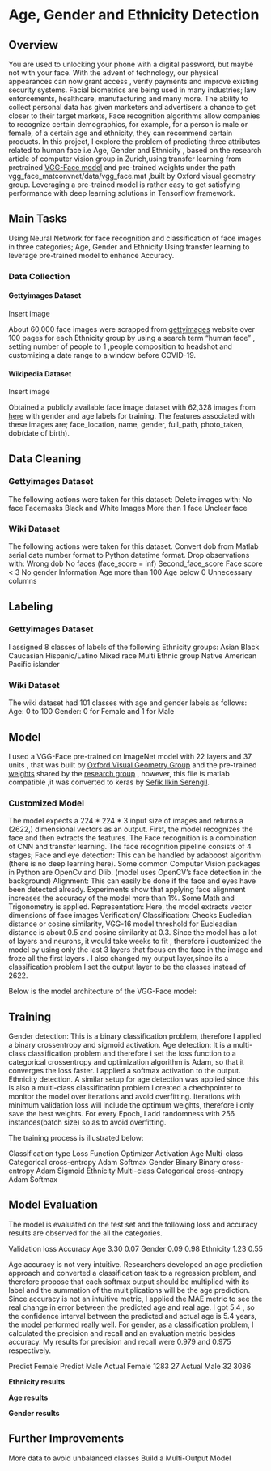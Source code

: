 # Age, Gender and Ethnicity Detection

## Overview
You are used to unlocking your phone with a digital password, but maybe not with your face. With the advent of technology, our physical appearances can now grant access , verify payments and improve existing security systems. Facial biometrics are being used in many industries; law enforcements, healthcare, manufacturing and many more.  The ability to collect personal data has given marketers and advertisers a chance to get closer to their target markets, Face recognition algorithms allow companies to recognize certain demographics, for example, for a person is male or female, of a certain age and ethnicity, they can recommend certain products.
In this project, I explore the problem of predicting three attributes related to human face i.e Age, Gender and Ethnicity , based on the research article of computer vision group in Zurich,using transfer learning from pretrained [VGG-Face model](http://www.robots.ox.ac.uk/~vgg/software/vgg_face/) and pre-trained weights under  the path vgg_face_matconvnet/data/vgg_face.mat ,built by Oxford visual geometry group. Leveraging a pre-trained model is rather easy to get satisfying performance with deep learning solutions in Tensorflow framework.

## Main Tasks
Using Neural Network for face recognition and classification of face images in three categories; Age, Gender and Ethnicity
Using transfer learning to leverage pre-trained model to enhance Accuracy.

### Data Collection
#### Gettyimages Dataset

Insert image

About 60,000 face images were scrapped from [gettyimages](https://www.gettyimages.com/editorial-images) website over 100 pages for each Ethnicity group by using a search term “human face” , setting number of people to 1 ,people composition to headshot and customizing a date range to a window before COVID-19.

#### Wikipedia Dataset

Insert image

Obtained a publicly available face image dataset with 62,328 images from [here](https://data.vision.ee.ethz.ch/cvl/rrothe/imdb-wiki/) with gender and age labels for training.	 The features associated with these images are; face_location, name, gender, full_path, photo_taken, dob(date of birth).

## Data Cleaning
### Gettyimages Dataset
The following actions were taken for this dataset:
Delete images with:
No face
Facemasks
Black and White Images
More than 1 face
Unclear face
### Wiki Dataset
The following actions were taken for this dataset.
Convert dob from Matlab serial date number format to Python datetime format.
Drop observations with:
Wrong dob
No faces (face_score = inf)
Second_face_score
Face score < 3
No gender Information
Age more than 100
Age below 0
Unnecessary columns

## Labeling
### Gettyimages Dataset
I assigned 8 classes of labels of the following Ethnicity groups:
Asian
Black
Caucasian
Hispanic/Latino
Mixed race
Multi Ethnic group
Native American
Pacific islander
### Wiki Dataset
The wiki dataset had 101 classes with age and gender labels as follows:
Age: 0 to 100
Gender: 0 for Female and 1 for Male

## Model
I used a VGG-Face pre-trained on ImageNet model with 22 layers and 37 units , that was built by [Oxford Visual Geometry Group](http://www.robots.ox.ac.uk/~vgg/publications/2015/Parkhi15/poster.pdf) and the pre-trained [weights](https://drive.google.com/file/d/1CPSeum3HpopfomUEK1gybeuIVoeJT_Eo/view) shared by the [research group](http://www.robots.ox.ac.uk/~vgg/software/vgg_face/) , however, this file is matlab compatible ,it was converted to keras by [Sefik Ilkin Serengil](https://sefiks.com/2019/07/15/how-to-convert-matlab-models-to-keras/). 



### Customized Model
The model expects a 224 * 224 * 3 input size of images and returns a (2622,) dimensional vectors as an output.  First, the model recognizes the face and then extracts the features.
The Face recognition is a combination of CNN and transfer learning. The face recognition pipeline consists of 4 stages;
Face and eye detection: This can be handled by adaboost algorithm (there is no deep learning here). Some common Computer Vision packages in Python are OpenCv and Dlib. (model uses OpenCV’s face detection in the background)
Alignment: This can easily be done if the face and eyes have been detected already. Experiments show that applying face alignment increases the accuracy of the model more than 1%. Some Math and Trigonometry is applied.
Representation: Here, the model extracts vector dimensions of face images
Verification/ Classification: Checks Eucledian distance or cosine similarity, VGG-16 model threshold for Eucleadian distance is about 0.5 and cosine similarity at 0.3. 
Since the model has a lot of layers and neurons, it would take weeks to fit , therefore i customized the model by using only the last 3 layers that focus on the face in the image and froze all the first layers . I also changed my output layer,since its a classification problem I set the output layer to be the classes instead of 2622.



Below is the model architecture of the VGG-Face model:



## Training
Gender detection:  This is a binary classification problem, therefore I applied a binary crossentropy and sigmoid activation.
Age detection: It is a multi-class classification problem and therefore i set the loss function to a categorical crossentropy and optimization algorithm is Adam, so that it converges the loss faster. I applied a softmax activation to the output.
 Ethnicity detection.  A similar setup for age detection was applied since this is also a multi-class classification problem
I created a chechpointer to monitor the model over iterations and avoid overfitting. Iterations with minimum validation loss will include the optimum weights, therefore i only save the best weights. For every Epoch, I add randomness with 256 instances(batch size) so as to avoid overfitting.

 The training process is illustrated below:



Classification type
Loss Function
Optimizer
Activation
Age
Multi-class
Categorical cross-entropy
Adam
Softmax
Gender 
Binary
Binary cross-entropy
Adam
Sigmoid
Ethnicity
Multi-class
Categorical cross-entropy
Adam
Softmax

##  Model Evaluation
The model is evaluated on the test set and the following loss and accuracy results are observed for the all the categories.



Validation loss
Accuracy
Age
3.30
0.07
Gender
0.09
0.98
Ethnicity
1.23
0.55

Age accuracy is not very intuitive.  Researchers developed an age prediction approach and converted a classification task to a regression problem,  and therefore propose that each softmax output should be multiplied with its label and the summation of the multiplications will be the age prediction.
Since accuracy is not an intuitive metric, I applied the MAE metric to see the real change in error between the predicted age and real age. I got 5.4 , so the confidence interval between the predicted and actual age is 5.4 years, the model performed really well.
For gender, as a classification problem, I calculated the precision and recall and an evaluation metric besides accuracy. My results for precision and recall were 0.979 and 0.975 respectively.



Predict Female
Predict Male
Actual Female
1283
27
Actual Male
32
3086


**Ethnicity results**

**Age results**

**Gender results**

## Further Improvements
More data to avoid unbalanced classes
Build a Multi-Output Model



